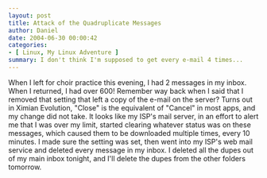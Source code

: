 ```yaml
---
layout: post
title: Attack of the Quadruplicate Messages
author: Daniel
date: 2004-06-30 00:00:42
categories:
- [ Linux, My Linux Adventure ]
summary: I don't think I'm supposed to get every e-mail 4 times...
---
```


When I left for choir practice this evening, I had 2 messages in my inbox. When I returned, I had over 600! Remember way back when I said that I removed that setting that left a copy of the e-mail on the server? Turns out in Ximian Evolution, "Close" is the equivalent of "Cancel" in most apps, and my change did not take. It looks like my ISP's mail server, in an effort to alert me that I was over my limit, started clearing whatever status was on these messages, which caused them to be downloaded multiple times, every 10 minutes. I made sure the setting was set, then went into my ISP's web mail service and deleted every message in my inbox. I deleted all the dupes out of my main inbox tonight, and I'll delete the dupes from the other folders tomorrow.
